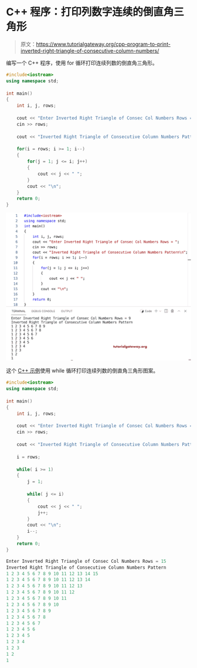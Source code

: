 # C++ 程序：打印列数字连续的倒直角三角形

> 原文：<https://www.tutorialgateway.org/cpp-program-to-print-inverted-right-triangle-of-consecutive-column-numbers/>

编写一个 C++ 程序，使用 for 循环打印连续列数的倒直角三角形。

```cpp
#include<iostream>
using namespace std;

int main()
{
	int i, j, rows;

    cout << "Enter Inverted Right Triangle of Consec Col Numbers Rows = ";
    cin >> rows;

    cout << "Inverted Right Triangle of Consecutive Column Numbers Pattern\n";  

    for(i = rows; i >= 1; i--)
    {
    	for(j = 1; j <= i; j++)
		{
            cout << j << " ";
        }
        cout << "\n";
    }		
 	return 0;
}
```

![C++ Program to Print Inverted Right Triangle of Consecutive Column Numbers](img/7a66d8c93d9b06d1ae9656a7afc55f4c.png)

这个 [C++ 示例](https://www.tutorialgateway.org/cpp-programs/)使用 while 循环打印连续列数的倒直角三角形图案。

```cpp
#include<iostream>
using namespace std;

int main()
{
	int i, j, rows;

    cout << "Enter Inverted Right Triangle of Consec Col Numbers Rows = ";
    cin >> rows;

    cout << "Inverted Right Triangle of Consecutive Column Numbers Pattern\n";  

    i = rows;

    while( i >= 1)
    {
        j = 1;

    	while( j <= i)
		{
            cout << j << " ";
            j++;
        }
        cout << "\n";
        i--;
    }		
 	return 0;
}
```

```cpp
Enter Inverted Right Triangle of Consec Col Numbers Rows = 15
Inverted Right Triangle of Consecutive Column Numbers Pattern
1 2 3 4 5 6 7 8 9 10 11 12 13 14 15 
1 2 3 4 5 6 7 8 9 10 11 12 13 14 
1 2 3 4 5 6 7 8 9 10 11 12 13 
1 2 3 4 5 6 7 8 9 10 11 12 
1 2 3 4 5 6 7 8 9 10 11 
1 2 3 4 5 6 7 8 9 10 
1 2 3 4 5 6 7 8 9 
1 2 3 4 5 6 7 8 
1 2 3 4 5 6 7 
1 2 3 4 5 6 
1 2 3 4 5 
1 2 3 4 
1 2 3 
1 2 
1 
```